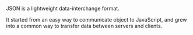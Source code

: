 JSON is a lightweight data-interchange format. 

It started from an easy way to communicate object to JavaScript, and grew into a common way to transfer data between servers and clients.


